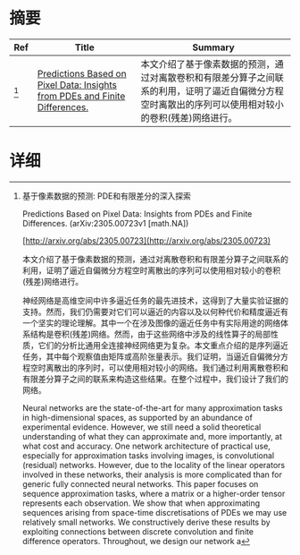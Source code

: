 # 摘要

| Ref | Title | Summary |
| --- | --- | --- |
| [^1] | [Predictions Based on Pixel Data: Insights from PDEs and Finite Differences.](http://arxiv.org/abs/2305.00723) | 本文介绍了基于像素数据的预测，通过对离散卷积和有限差分算子之间联系的利用，证明了逼近自偏微分方程空时离散出的序列可以使用相对较小的卷积(残差)网络进行。 |

# 详细

[^1]: 基于像素数据的预测: PDE和有限差分的深入探索

    Predictions Based on Pixel Data: Insights from PDEs and Finite Differences. (arXiv:2305.00723v1 [math.NA])

    [http://arxiv.org/abs/2305.00723](http://arxiv.org/abs/2305.00723)

    本文介绍了基于像素数据的预测，通过对离散卷积和有限差分算子之间联系的利用，证明了逼近自偏微分方程空时离散出的序列可以使用相对较小的卷积(残差)网络进行。

    

    神经网络是高维空间中许多逼近任务的最先进技术，这得到了大量实验证据的支持。然而，我们仍需要对它们可以逼近的内容以及以何种代价和精度逼近有一个坚实的理论理解。其中一个在涉及图像的逼近任务中有实际用途的网络体系结构是卷积(残差)网络。然而，由于这些网络中涉及的线性算子的局部性质，它们的分析比通用全连接神经网络更为复杂。本文重点介绍的是序列逼近任务，其中每个观察值由矩阵或高阶张量表示。我们证明，当逼近自偏微分方程空时离散出的序列时，可以使用相对较小的网络。我们通过利用离散卷积和有限差分算子之间的联系来构造这些结果。在整个过程中，我们设计了我们的网络。

    Neural networks are the state-of-the-art for many approximation tasks in high-dimensional spaces, as supported by an abundance of experimental evidence. However, we still need a solid theoretical understanding of what they can approximate and, more importantly, at what cost and accuracy. One network architecture of practical use, especially for approximation tasks involving images, is convolutional (residual) networks. However, due to the locality of the linear operators involved in these networks, their analysis is more complicated than for generic fully connected neural networks. This paper focuses on sequence approximation tasks, where a matrix or a higher-order tensor represents each observation. We show that when approximating sequences arising from space-time discretisations of PDEs we may use relatively small networks. We constructively derive these results by exploiting connections between discrete convolution and finite difference operators. Throughout, we design our network a
    

